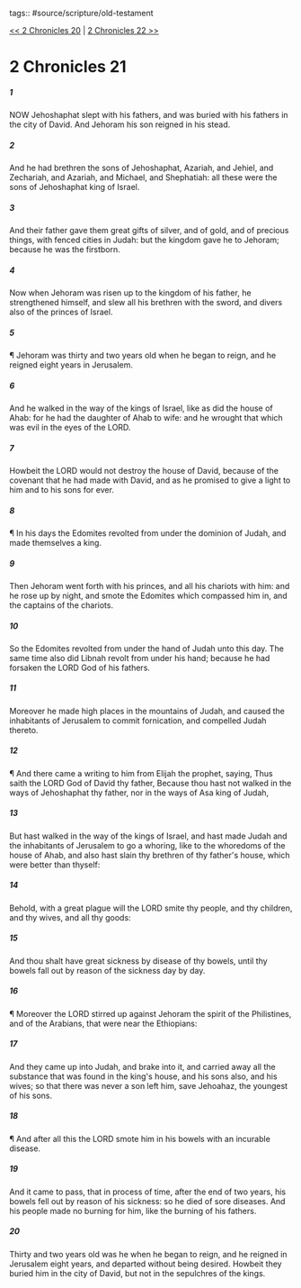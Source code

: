 tags:: #source/scripture/old-testament

[<< 2 Chronicles 20](old-testament/14_2_Chronicles/2_Chronicles_20.md) | [2 Chronicles 22 >>](old-testament/14_2_Chronicles/2_Chronicles_22.md)

# 2 Chronicles 21

##### 1

NOW Jehoshaphat slept with his fathers, and was buried with his fathers in the city of David. And Jehoram his son reigned in his stead.

##### 2

And he had brethren the sons of Jehoshaphat, Azariah, and Jehiel, and Zechariah, and Azariah, and Michael, and Shephatiah: all these were the sons of Jehoshaphat king of Israel.

##### 3

And their father gave them great gifts of silver, and of gold, and of precious things, with fenced cities in Judah: but the kingdom gave he to Jehoram; because he was the firstborn.

##### 4

Now when Jehoram was risen up to the kingdom of his father, he strengthened himself, and slew all his brethren with the sword, and divers also of the princes of Israel.

##### 5

¶ Jehoram was thirty and two years old when he began to reign, and he reigned eight years in Jerusalem.

##### 6

And he walked in the way of the kings of Israel, like as did the house of Ahab: for he had the daughter of Ahab to wife: and he wrought that which was evil in the eyes of the LORD.

##### 7

Howbeit the LORD would not destroy the house of David, because of the covenant that he had made with David, and as he promised to give a light to him and to his sons for ever.

##### 8

¶ In his days the Edomites revolted from under the dominion of Judah, and made themselves a king.

##### 9

Then Jehoram went forth with his princes, and all his chariots with him: and he rose up by night, and smote the Edomites which compassed him in, and the captains of the chariots.

##### 10

So the Edomites revolted from under the hand of Judah unto this day. The same time also did Libnah revolt from under his hand; because he had forsaken the LORD God of his fathers.

##### 11

Moreover he made high places in the mountains of Judah, and caused the inhabitants of Jerusalem to commit fornication, and compelled Judah thereto.

##### 12

¶ And there came a writing to him from Elijah the prophet, saying, Thus saith the LORD God of David thy father, Because thou hast not walked in the ways of Jehoshaphat thy father, nor in the ways of Asa king of Judah,

##### 13

But hast walked in the way of the kings of Israel, and hast made Judah and the inhabitants of Jerusalem to go a whoring, like to the whoredoms of the house of Ahab, and also hast slain thy brethren of thy father's house, which were better than thyself:

##### 14

Behold, with a great plague will the LORD smite thy people, and thy children, and thy wives, and all thy goods:

##### 15

And thou shalt have great sickness by disease of thy bowels, until thy bowels fall out by reason of the sickness day by day.

##### 16

¶ Moreover the LORD stirred up against Jehoram the spirit of the Philistines, and of the Arabians, that were near the Ethiopians:

##### 17

And they came up into Judah, and brake into it, and carried away all the substance that was found in the king's house, and his sons also, and his wives; so that there was never a son left him, save Jehoahaz, the youngest of his sons.

##### 18

¶ And after all this the LORD smote him in his bowels with an incurable disease.

##### 19

And it came to pass, that in process of time, after the end of two years, his bowels fell out by reason of his sickness: so he died of sore diseases. And his people made no burning for him, like the burning of his fathers.

##### 20

Thirty and two years old was he when he began to reign, and he reigned in Jerusalem eight years, and departed without being desired. Howbeit they buried him in the city of David, but not in the sepulchres of the kings.
